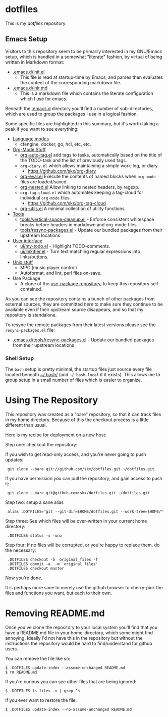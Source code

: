 # dotfiles

This is my _dotfiles_ repository.



## Emacs Setup

Visitors to this repository seem to be primarily interested in my GNU/Emacs setup, which is handled in a somewhat "literate" fashion, by virtual of being written in Markdown format:

* [.emacs.d/init.el](.emacs.d/init.el)
  * This file is read at startup-time by Emacs, and parses then evaluates the content of the corresponding markdown file.
* [.emacs.d/init.md](.emacs.d/init.md)
  * This is a markdown file which contains the literate configuration which I use for emacs.

Beneath the [.emacs.d](.emacs.d) directory you'll find a number of sub-directories, which are used to group the packages I use in a logical fashion.

Some specific files are highlighted in this summary, but it's worth taking a peak if you want to see everything:

* [Language modes](.emacs.d/lang/)
  * cfengine, docker, go, hcl, etc, etc.
* [Org-Mode Stuff](.emacs.d/org)
  * [org-auto-tag.el](.emacs.d/org/org-auto-tag.el) add tags to tasks, automatically based on the title of the TODO-task and the list of previously used tags.
  * `org-diary.el` which allows maintaining a simple work-log, or diary.
     * https://github.com/skx/org-diary
  * [org-eval.el](.emacs.d/org/org-eval.el) Execute the contents of named blocks when `org-mode` files are loaded/saved.
  * [org-nested.el](.emacs.d/org/org-nested.el) Allow linking to nested headers, by regexp.
  * `org-tag-cloud.el` which automates keeping a tag-cloud for individual `org-mode` files.
     * https://github.com/skx/org-tag-cloud
  * [org-utils.el](.emacs.d/org/org-utils.el) A minimal collection of utility functions.
* [Tools](.emacs.d/tools)
  * [tools/vertical-space-cleanup.el](.emacs.d/tools/vertical-space-cleanup.el) - Enforce consistent whitespace breaks before headers in markdown and org-mode files.
  * [tools/resync-packages.el](.emacs.d/tools/resync-packages.el) - Update our bundled packages from their upstream locations
* [User interface](.emacs.d/ui)
  * [ui/my-todo.el](.emacs.d/ui/my-todo.el) - Highlight TODO-comments.
  * [ui/linkifier.el](.emacs.d/ui/linkifier.el) - Turn text matching regular expressions into links/buttons.
* [Unix stuff](.emacs.d/unix)
  * MPC (music player control)
  * Autoformat, and lint, perl files on-save.
* Use Package
  * A clone of the [use-package repository](https://github.com/jwiegley/use-package), to keep this repository self-contained.

As you can see the repository contains a bunch of other packages from external sources, they are committed _here_ to make sure they continue to be available even if their upstream source disappears, and so that my repository is standalone.

To resync the remote packages from their latest versions please see the `resync-packages.el` file:

* [.emacs.d/tools/resync-packages.el](.emacs.d/tools/resync-packages.el) - Update our bundled packages from their upstream locations


### Shell Setup

The `bash` setup is pretty minimal, the startup files just source every file located beneath [~/.bash/](.bash/) (and `~/.bash.local` if it exists).  This allows me to group setup in a small number of files which is easier to organize.




# Using The Repository

This repository was created as a "bare" repository, so that it can track files in my home directory.  Because of this the checkout process is a little different than usual.

Here is my recipe for deployment on a new host:

Step one: checkout the repository:

If you wish to get read-only access, and you're never going to push updates:

     git clone --bare git://github.com/skx/dotfiles.git ~/dotfiles.git

If you have permission you can pull the repository, and gain access to push it:

     git clone --bare git@github.com:skx/dotfiles.git ~/dotfiles.git

Step two: setup a sane alias

     alias .DOTFILES="git --git-dir=$HOME/dotfiles.git --work-tree=$HOME/"

Step three: See which files will be over-written in your current home directory:

     .DOTFILES status -s -uno

Step four:  If no files will be corrupted, or you're happy to replace them, do the necessary:

     .DOTFILES checkout -b  original_files -f
     .DOTFILES commit -a  -m 'original files'
     .DOTFILES checkout master

Now you're done.

It is perhaps more sane to merely use the github browser to cherry-pick the files and functions you want, but each to their own.




# Removing README.md

Once you've clone the repository to your local system you'll find that you have a README.md file in your home-directory, which some might find annoying.  Ideally I'd not have this in the repository but without the instructions the repository would be hard to find/understand for github users.

You can remove the file like so:

    $ .DOTFILES update-index --assume-unchanged README.md
    $ rm README.md

If you're curious you can see other files that are being ignored:

    $ .DOTFILES ls-files -v | grep ^h

If you ever want to restore the file:

    $ .DOTFILES update-index --no-assume-unchanged README.md
